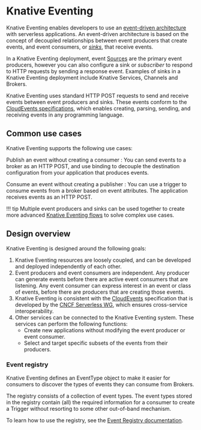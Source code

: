 # Knative Eventing

Knative Eventing enables developers to use an [event-driven architecture](https://en.wikipedia.org/wiki/Event-driven_architecture) with serverless applications. An event-driven architecture is based on the concept of decoupled relationships between event producers that create events, and event consumers, or [_sinks_](../developer/eventing/sinks/README.md), that receive events.

In a Knative Eventing deployment, event [Sources](../developer/eventing/sources/README.md) are the primary event producers, however you can also configure a sink or _subscriber_ to respond to HTTP requests by sending a response event. Examples of sinks in a Knative Eventing deployment include Knative Services, Channels and Brokers.
<!--TODO: Add response / reply event information, maybe diagrams-->

Knative Eventing uses standard HTTP POST requests to send and receive events between event producers and sinks. These events conform to the [CloudEvents specifications](https://cloudevents.io/), which enables creating, parsing, sending, and receiving events in any programming language.

## Common use cases

Knative Eventing supports the following use cases:

Publish an event without creating a consumer
:   You can send events to a broker as an HTTP POST, and use binding to decouple the destination configuration from your application that produces events.

Consume an event without creating a publisher
:   You can use a trigger to consume events from a broker based on event attributes. The application receives events as an HTTP POST.

!!! tip
    Multiple event producers and sinks can be used together to create more advanced [Knative Eventing flows](./flows/README.md) to solve complex use cases.

<!--TODO: What about channels?-->

## Design overview

Knative Eventing is designed around the following goals:

1. Knative Eventing resources are loosely coupled, and can be developed and deployed independently of each other.
1. Event producers and event consumers are independent. Any producer can generate events before there are active event consumers that are listening. Any event consumer can express interest in an event or class of events, before there are producers that are creating those events.
1. Knative Eventing is consistent with the [CloudEvents](https://github.com/cloudevents/spec/blob/master/spec.md#design-goals) specification that is developed by the [CNCF Serverless WG](https://lists.cncf.io/g/cncf-wg-serverless), which ensures cross-service interoperability.
1. Other services can be connected to the Knative Eventing system. These services can perform the following functions:
    - Create new applications without modifying the event producer or event   consumer.
    - Select and target specific subsets of the events from their producers.

### Event registry

Knative Eventing defines an EventType object to make it easier for consumers to
discover the types of events they can consume from Brokers.

The registry consists of a collection of event types. The event types stored in
the registry contain (all) the required information for a consumer to create a
Trigger without resorting to some other out-of-band mechanism.

To learn how to use the registry, see the
[Event Registry documentation](./event-registry.md).

